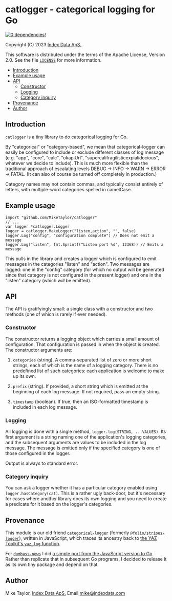 # catlogger - categorical logging for Go

[![0 dependencies!](https://0dependencies.dev/0dependencies.svg)](https://0dependencies.dev)

Copyright (C) 2023
[Index Data ApS.](https://www.indexdata.com/).

This software is distributed under the terms of the Apache License, Version 2.0. See the file [`LICENSE`](LICENSE) for more information.

<!-- md2toc -l 2 README.md -->
* [Introduction](#introduction)
* [Example usage](#example-usage)
* [API](#api)
    * [Constructor](#constructor)
    * [Logging](#logging)
    * [Category inquiry](#category-inquiry)
* [Provenance](#provenance)
* [Author](#author)


## Introduction

`catlogger` is a tiny library to do categorical logging for Go. 

By "categorical" or "category-based", we mean that categorical-logger can easily be configured to include or exclude different classes of log message (e.g. "app", "core", "calc", "okapiUrl", "supercalifragilisticexpialidocious",
whatever we decide to include). This is much more flexible than the traditional approach of escalating levels DEBUG -> INFO -> WARN -> ERROR -> FATAL. (It can also of course be turned off completely in production.)

Category names may not contain commas, and typically consist entirely of letters, with multiple-word categories spelled in camelCase.


## Example usage

```
import "github.com/MikeTaylor/catlogger"
// ...
var logger *catlogger.Logger
logger = catlogger.MakeLogger("listen,action", "", false)
logger.Log("config", "configuration complete") // Does not emit a message
logger.Log("listen", fmt.Sprintf("Listen port %d", 12368)) // Emits a message
```

This pulls in the library and creates a logger which is configured to emit messages in the categories "listen" and "action". Two messages are logged: one in the "config" category (for which no output will be generated since that category is not configured in the present logger) and one in the "listen" category (which _will_ be emitted).


## API

The API is gratifyingly small: a single class with a constructor and two methods (one of which is rarely if ever needed).

### Constructor

The constructor returns a logging object which carries a small amount
of configuration. That configuration is passed in when the object
is created. The constructor arguments are:

1. `categories` (string). A comma-separated list of zero or more short strings, each of which is the name of a logging category. There is no predefined list of such categories: each application is welcome to make up its own.

2. `prefix` (string). If provided, a short string which is emitted at the beginning of each log message. If not required, pass an empty string.

3. `timestamp` (boolean). If true, then an ISO-formatted timestamp is included in each log message.

### Logging

All logging is done with a single method, `logger.log(STRING, ...VALUES)`. Its first argument is a string naming one of the application's logging categories, and the subsequent arguments are values to be included in the log message. The message is emitted only if the specified category is one of those configured in the logger.

Output is always to standard error.

### Category inquiry

You can ask a logger whether it has a particular category enabled using `logger.hasCategory(cat)`. This is a rather ugly back-door, but it's necessary for cases where another library does its own logging and you need to create a predicate for it based on the logger's categories.


## Provenance

This module is our old friend [`categorical-logger`](https://github.com/openlibraryenvironment/categorical-logger) (formerly [`@folio/stripes-logger`](https://github.com/folio-org/stripes-logger)), written in JavaScript, which traces its ancestry back to [the YAZ Toolkit's `yaz_log` function](https://github.com/indexdata/yaz/blob/0def0ed772fe6eda3b75404fca2c0f02d818892c/src/log.c#L487-L527).

For [`dumbass-news`](https://github.com/MikeTaylor/dumbass-news) I did [a simple port from the JavaScript version to Go](https://github.com/MikeTaylor/dumbass-news/tree/main/src/catlogger). Rather than replicate that in subsequent Go programs, I decided to release it as its own tiny package and depend on that.


## Author

Mike Taylor,
[Index Data ApS.](https://www.indexdata.com/)
Email
<mike@indexdata.com>

